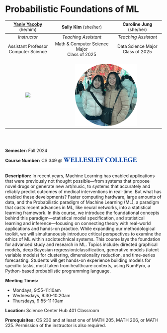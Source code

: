 # Probabilistic Foundations of ML



<table style="width: 100%; text-align: center;">
<thead>
  <tr>
    <th><a href="https://yanivyacoby.github.io/">Yaniv Yacoby</a> <span style="font-weight: normal;">(he/him)</span></th>
    <th>Sally Kim <span style="font-weight: normal;">(she/her)</span></th>
    <th>Caroline Jung <span style="font-weight: normal;">(she/her)</span></th>    
  </tr>
</thead>
<tbody>
  <tr>
    <td>
      <i>Instructor</i>
    </td>
    <td>
      <i>Teaching Assistant</i>
    </td>
    <td>
      <i>Teaching Assistant</i>
    </td>
  </tr>
  <tr>
    <td>Assistant Professor<br>Computer Science</td>
    <td>Math &amp; Computer Science Major<br/>Class of 2025</td>
    <td>Data Science Major<br/>Class of 2025</td>    
  </tr>
  <tr>
    <td><br/><img style="max-width: 200px; background-color: transparent; border: none;" src="https://yanivyacoby.github.io/assets/img/prof_pic.png"></img></td>
    <td colspan="2"><br/><img style="max-width: 200px; background-color: transparent; border: none;" src="_static/img/sally_and_caroline.png"></img></td>
  </tr>      
</tbody>
</table>

<br/>
<br/>

**Semester:** Fall 2024

**Course Number:** CS 349 @ <img alt="Wellesley College" class="only-light" style="display: inline;" height=15 src="img/wc-name-logo-blue.png" /><img alt="Wellesley College" class="only-dark" style="display: inline;" height=15 src="img/wc-name-logo-white.png" />

**Description:** In recent years, Machine Learning has enabled applications that were previously not thought possible—from systems that propose novel drugs or generate new art/music, to systems that accurately and reliably predict outcomes of medical interventions in real-time. But what has enabled these developments? Faster computing hardware, large amounts of data, and the Probabilistic paradigm of Machine Learning (ML), a paradigm that casts recent advances in ML, like neural networks, into a statistical learning framework. In this course, we introduce the foundational concepts behind this paradigm—statistical model specification, and statistical learning and inference—focusing on connecting theory with real-world applications and hands-on practice. While expanding our methodological toolkit, we will simultaneously introduce critical perspectives to examine the ethics of ML within sociotechnical systems. This course lays the foundation for advanced study and research in ML. Topics include: directed graphical models, deep Bayesian regression/classification, generative models (latent variable models) for clustering, dimensionality reduction, and time-series forecasting. Students will get hands-on experience building models for specific tasks, most taken from healthcare contexts, using NumPyro, a Python-based probabilistic programming language. 

**Meeting Times:**
* Mondays, 9:55-11:10am 
* Wednesdays, 9:30-10:20am
* Thursdays, 9:55-11:10am

**Location:** Science Center Hub 401 Classroom

**Prerequisites:** CS 230 and at least one of MATH 205, MATH 206, or MATH 225. Permission of the instructor is also required.



